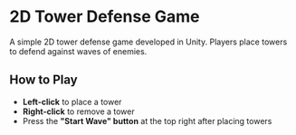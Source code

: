 # 2D Tower Defense Game

A simple 2D tower defense game developed in Unity. Players place towers to defend against waves of enemies.

## How to Play

- **Left-click** to place a tower  
- **Right-click** to remove a tower  
- Press the **"Start Wave" button** at the top right after placing towers  
